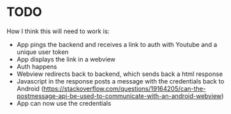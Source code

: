 # TODO
How I think this will need to work is:
- App pings the backend and receives a link to auth with Youtube and a unique user token
- App displays the link in a webview
- Auth happens
- Webview redirects back to backend, which sends back a html response
- Javascript in the response posts a message with the credentials back to Android (https://stackoverflow.com/questions/19164205/can-the-postmessage-api-be-used-to-communicate-with-an-android-webview)
- App can now use the credentials
